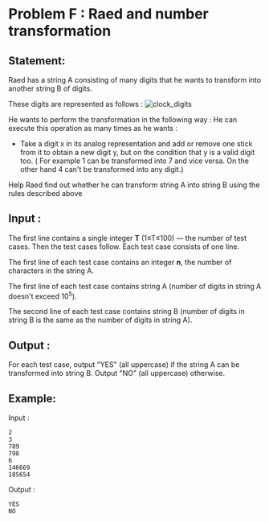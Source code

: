 # Problem F : Raed and number transformation

## Statement:

Raed has a string A consisting of many digits that he wants to transform into another string B of digits.

These digits are represented as follows :
![clock_digits](https://user-images.githubusercontent.com/65515933/206281361-61b1892d-3533-40bc-ac26-cbc9f0c18e89.jpg)

He wants to perform the transformation in the following way :
He can execute this operation as many times as he wants :

- Take a digit x in its analog representation and add or remove one stick from it to obtain a new digit y, but on the condition that y is a valid digit too. ( For example 1 can be transformed into 7 and vice versa. On the other hand 4 can't be transformed into any digit.)

Help Raed find out whether he can transform string A into string B using the rules described above


## Input :
The first line contains a single integer **T** (1≤T≤100) — the number of test cases. Then the test cases follow. Each test case consists of one line.

The first line of each test case contains an integer **n**, the number of characters in the string A.

The first line of each test case contains string A (number of digits in string A doesn't exceed 10<sup>5</sup>).

The second line of each test case contains string B (number of digits in string B is the same as the number of digits in string A).


## Output :
For each test case, output "YES" (all uppercase) if the string A can be transformed into string B. Output "NO" (all uppercase) otherwise.  

## Example:
Input :  

```
2
3
789
798
6
146669
185654
```

Output :  

```
YES
NO
```
